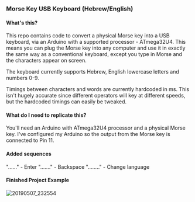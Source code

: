 ### Morse Key USB Keyboard (Hebrew/English)

#### What's this?

This repo contains code to convert a physical Morse key into a USB keyboard, via an Arduino with a supported processor - ATmega32U4.
This means you can plug the Morse key into any computer and use it in exactly the same way as a conventional keyboard, except you type in Morse and the characters appear on screen.

The keyboard currently supports Hebrew, English lowercase letters and numbers 0-9.

Timings between characters and words are currently hardcoded in ms. This isn't hugely accurate since different operators will key at different speeds, but the hardcoded timings can easily be tweaked.

#### What do I need to replicate this?

You'll need an Arduino with ATmega32U4 processor and a physical Morse key. I've configured my Arduino so the output from the Morse key is connected to Pin 11.

#### Added sequences
"......" - Enter
"......." - Backspace
"........" - Change language

#### Finished Project Example
![20190507_232554](https://user-images.githubusercontent.com/47543719/57333763-69d87480-7126-11e9-96fd-18dda82cc4cf.jpg)
